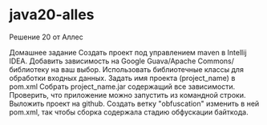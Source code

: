 # java20-alles

Решение 20 от Аллес

Домашнее задание
Создать проект под управлением maven в Intellij IDEA.
Добавить зависимость на Google Guava/Apache Commons/библиотеку на ваш выбор. Использовать библиотечные классы для обработки входных данных.
Задать имя проекта (project_name) в pom.xml
Собрать project_name.jar содержащий все зависимости.
Проверить, что приложение можно запустить из командной строки.
Выложить проект на github.
Создать ветку "obfuscation" изменить в ней pom.xml, так чтобы сборка содержала стадию обфускации байткода.
